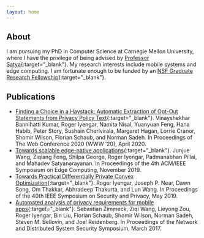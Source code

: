 ```yaml
---
layout: home
---
```


## About
I am pursuing my PhD in Computer Science at Carnegie Mellon University, where I have the privilege of being advised by [Professor Satya](https://www.cs.cmu.edu/~satya){:target="_blank"}. My research interests include mobile systems and edge computing. I am fortunate enough to be funded by an [NSF Graduate Research Fellowship](http://nsfgrfp.org){:target="_blank"}.

## Publications
* [Finding a Choice in a Haystack: Automatic Extraction of Opt-Out Statements from Privacy Policy Text](https://doi.org/10.1145/3366423.3380262){:target="_blank"}. Vinayshekhar Bannihatti Kumar, Roger Iyengar, Namita Nisal, Yuanyuan Feng, Hana Habib, Peter Story, Sushain Cherivirala, Margaret Hagan, Lorrie Cranor, Shomir Wilson, Florian Schaub, and Norman Sadeh. In Proceedings of The Web Conference 2020 (WWW ’20), April 2020.
* [Towards scalable edge-native applications](https://doi.org/10.1145/3318216.3363308){:target="_blank"}. Junjue Wang, Ziqiang Feng, Shilpa George, Roger Iyengar, Padmanabhan Pillai, and Mahadev Satyanarayanan. In Proceedings of the 4th ACM/IEEE Symposium on Edge Computing, November 2019.
* [Towards Practical Differentially Private Convex Optimization](https://doi.org/10.1109/SP.2019.00001){:target="_blank"}. Roger Iyengar, Joseph P. Near, Dawn Song, Om Thakkar, Abhradeep Thakurta, and Lun Wang. In Proceedings of the 40th IEEE Symposium on Security and Privacy, May 2019.
* [Automated analysis of privacy requirements for mobile apps](https://doi.org/10.14722/ndss.2017.23034){:target="_blank"}. Sebastian Zimmeck, Ziqi Wang, Lieyong Zou, Roger Iyengar, Bin Liu, Florian Schaub, Shomir Wilson, Norman Sadeh, Steven M. Bellovin, and Joel Reidenberg. In Proceedings of the Network and Distributed System Security Symposium, March 2017.
